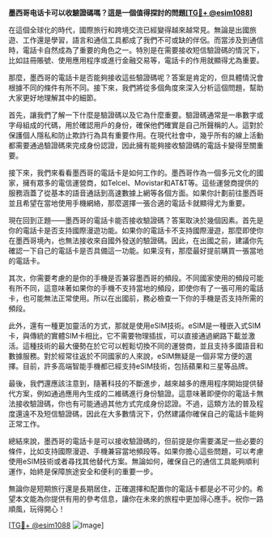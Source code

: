 **墨西哥电话卡可以收驗證碼嗎？這是一個值得探討的問題[[TG💪+ @esim1088](https://t.me/s/esim1088)]**

在這個全球化的時代，國際旅行和跨境交流已經變得越來越常見。無論是出國旅遊、工作還是學習，語言和通信工具都成了我們不可或缺的伴侶。而當涉及到通信時，電話卡自然成為了重要的角色之一。特別是在需要接收短信驗證碼的情況下，比如註冊賬號、使用應用程序或進行金融交易等，電話卡的作用就顯得尤為重要。

那麼，墨西哥的電話卡是否能夠接收這些驗證碼呢？答案是肯定的，但具體情況會根據不同的條件有所不同。接下來，我們將從多個角度來深入分析這個問題，幫助大家更好地理解其中的細節。

首先，讓我們了解一下什麼是驗證碼以及它為什麼重要。驗證碼通常是一串數字或字母組成的代碼，用於確認用戶的身份，確保他們確實是自己所聲稱的人。這對於保護個人隱私和防止欺詐行為具有重要作用。在現代社會中，幾乎所有的線上活動都需要通過驗證碼來完成身份認證，因此擁有能夠接收驗證碼的電話卡變得至關重要。

接下來，我們來看看墨西哥的電話卡是如何工作的。墨西哥作為一個多元文化的國家，擁有眾多的電信運營商，如Telcel、Movistar和AT&T等。這些運營商提供的服務涵蓋了從基本的語音通話到高速數據上網等各個方面。如果你計劃前往墨西哥並且希望在當地使用手機網絡，那麼選擇一張合適的電話卡就顯得尤为重要。

現在回到正題——墨西哥的電話卡能否接收驗證碼？答案取決於幾個因素。首先是你的電話卡是否支持國際漫遊功能。如果你的電話卡不支持國際漫遊，那麼即使你在墨西哥境內，也無法接收來自國外發送的驗證碼。因此，在出國之前，建議你先確認一下自己的電話卡是否具備這一功能。如果沒有，那麼最好提前購買一張當地的電話卡。

其次，你需要考慮的是你的手機是否兼容墨西哥的頻段。不同國家使用的頻段可能有所不同，這意味著如果你的手機不支持當地的頻段，即使你有了一張可用的電話卡，也可能無法正常使用。所以在出國前，務必檢查一下你的手機是否支持所需的頻段。

此外，還有一種更加靈活的方式，那就是使用eSIM技術。eSIM是一種嵌入式SIM卡，與傳統的實體SIM卡相比，它不需要物理插拔，可以直接通過網路下載並激活。這種技術的最大優勢在於它可以輕鬆切換不同的運營商，並且支持多國語音和數據服務。對於經常往返於不同國家的人來說，eSIM無疑是一個非常方便的選擇。目前，許多高端智能手機都已經支持eSIM技術，包括蘋果和三星等品牌。

最後，我們還應該注意到，隨著科技的不斷進步，越來越多的應用程序開始提供替代方案，例如通過應用內生成的二維碼進行身份驗證。這意味著即便你的電話卡無法接收驗證碼，你也有可能通過其他方式完成身份認證。不過，這類方法的普及程度還遠不及短信驗證碼，因此在大多數情況下，仍然建議你確保自己的電話卡能夠正常工作。

總結來說，墨西哥的電話卡是可以接收驗證碼的，但前提是你需要滿足一些必要的條件，比如支持國際漫遊、手機兼容當地頻段等。如果你擔心這些問題，可以考慮使用eSIM技術或者尋找其他替代方案。無論如何，確保自己的通信工具能夠順利運作，始終是保障旅途安全和便利的重要一步。

無論你是短期旅行還是長期居住，正確選擇和配置你的電話卡都是必不可少的。希望本文能為你提供有用的參考信息，讓你在未來的旅程中更加得心應手。祝你一路順風，玩得開心！

[[TG💪+ @esim1088](https://t.me/s/esim1088) ![Image](https://i.postimg.cc/4NQfJmqS/Snipaste-2025-05-13-00-14-12.png)]